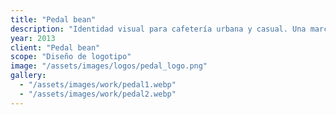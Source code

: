 ```yaml
---
title: "Pedal bean"
description: "Identidad visual para cafetería urbana y casual. Una marca con carácter contemporáneo que fusiona lo relajado con lo funcional y lo acogedor."
year: 2013
client: "Pedal bean"
scope: "Diseño de logotipo"
image: "/assets/images/logos/pedal_logo.png"
gallery:
  - "/assets/images/work/pedal1.webp"
  - "/assets/images/work/pedal2.webp"
---
```

